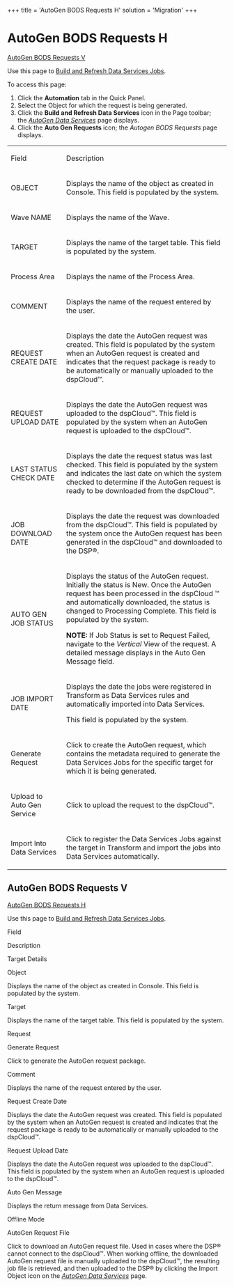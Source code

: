 +++
title = 'AutoGen BODS Requests H'
solution = 'Migration'
+++

# AutoGen BODS Requests H

[AutoGen BODS Requests V](#AutoGen_BODS_Requests_V)

<div class="use">

Use this page to [Build and Refresh Data Services
Jobs](../Use_Cases/Build_and_Refresh_DS_Jobs).

</div>

To access this page:

1.  Click the **Automation** tab in the Quick Panel.
2.  Select the Object for which the request is being generated.
3.  Click the **Build and Refresh Data Services** icon in the Page
    toolbar; the *[AutoGen Data
    Services](AutoGen_Data_Services)* page displays.
4.  Click the **Auto Gen Requests** icon; the *Autogen BODS
    Requests* page displays.

<table>
<tbody>
<tr class="odd">
<td><p>Field</p></td>
<td><p>Description</p></td>
</tr>
<tr class="even">
<td><p>OBJECT</p></td>
<td><p>Displays the name of the object as created in Console. This field is populated by the system.</p></td>
</tr>
<tr class="odd">
<td><p>Wave NAME</p></td>
<td><p>Displays the name of the Wave.</p></td>
</tr>
<tr class="even">
<td><p>TARGET</p></td>
<td><p>Displays the name of the target table. This field is populated by the system.</p></td>
</tr>
<tr class="odd">
<td><p>Process Area</p></td>
<td><p>Displays the name of the Process Area.</p></td>
</tr>
<tr class="even">
<td><p>COMMENT</p></td>
<td><p>Displays the name of the request entered by the user.</p></td>
</tr>
<tr class="odd">
<td><p>REQUEST CREATE DATE</p></td>
<td><p>Displays the date the AutoGen request was created. This field is populated by the system when an AutoGen request is created and indicates that the request package is ready to be automatically or manually uploaded to the dspCloud™.</p></td>
</tr>
<tr class="even">
<td><p>REQUEST UPLOAD DATE</p></td>
<td><p>Displays the date the AutoGen request was uploaded to the dspCloud™. This field is populated by the system when an AutoGen request is uploaded to the dspCloud™.</p></td>
</tr>
<tr class="odd">
<td><p>LAST STATUS CHECK DATE</p></td>
<td><p>Displays the date the request status was last checked. This field is populated by the system and indicates the last date on which the system checked to determine if the AutoGen request is ready to be downloaded from the dspCloud™.</p></td>
</tr>
<tr class="even">
<td><p>JOB DOWNLOAD DATE</p></td>
<td><p>Displays the date the request was downloaded from the dspCloud™. This field is populated by the system once the AutoGen request has been generated in the dspCloud™ and downloaded to the DSP®.</p></td>
</tr>
<tr class="odd">
<td><p>AUTO GEN JOB STATUS</p></td>
<td><p>Displays the status of the AutoGen request. Initially the status is New. Once the AutoGen request has been processed in the dspCloud ™ and automatically downloaded, the status is changed to Processing Complete. This field is populated by the system.</p>
<p><strong>NOTE:</strong> If Job Status is set to Request Failed, navigate to the <span style="font-style: italic;">Vertical</span> View of the request. A detailed message displays in the Auto Gen Message field.</p></td>
</tr>
<tr class="even">
<td><p>JOB IMPORT DATE</p></td>
<td><p>Displays the date the jobs were registered in Transform as Data Services rules and automatically imported into Data Services.</p>
<p>This field is populated by the system.</p></td>
</tr>
<tr class="odd">
<td><p>Generate Request</p></td>
<td><p>Click to create the AutoGen request, which contains the metadata required to generate the Data Services Jobs for the specific target for which it is being generated.</p></td>
</tr>
<tr class="even">
<td><p>Upload to Auto Gen Service</p></td>
<td><p>Click to upload the request to the dspCloud™.</p></td>
</tr>
<tr class="odd">
<td><p>Import Into Data Services</p></td>
<td><p>Click to register the Data Services Jobs against the target in Transform and import the jobs into Data Services automatically.</p></td>
</tr>
</tbody>
</table>

## <span id="AutoGen_BODS_Requests_V"></span>AutoGen BODS Requests V

[AutoGen BODS Requests H](#)

<div class="use">

Use this page to [Build and Refresh Data Services
Jobs](../Use_Cases/Build_and_Refresh_DS_Jobs).

</div>

Field

Description

Target Details

Object

Displays the name of the object as created in Console. This field is
populated by the system.

Target

Displays the name of the target table. This field is populated by the
system.

Request

Generate Request

Click to generate the AutoGen request package.

Comment

Displays the name of the request entered by the user.

Request Create Date

Displays the date the AutoGen request was created. This field is
populated by the system when an AutoGen request is created and indicates
that the request package is ready to be automatically or manually
uploaded to the dspCloud™.

Request Upload Date

Displays the date the AutoGen request was uploaded to the dspCloud™.
This field is populated by the system when an AutoGen request is
uploaded to the dspCloud™.

Auto Gen Message

Displays the return message from Data Services.

Offline Mode

AutoGen Request File

Click to download an AutoGen request file. Used in cases where the DSP®
cannot connect to the dspCloud™. When working offline, the downloaded
AutoGen request file is manually uploaded to the dspCloud™, the
resulting job file is retrieved, and then uploaded to the DSP® by
clicking the Import Object icon on the *[AutoGen Data
Services](AutoGen_Data_Services)* page.
